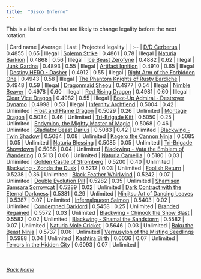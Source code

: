 ```yaml
---
title:  "Disco Inferno"
---
```


This is a list of cards that are likely to change legality before the next rotation.

| Card name | Average | Last | Projected legality |
| :-- |
[D/D Cerberus](https://db.ygoprodeck.com/card/?search=D/D%20Cerberus) | 0.4855 | 0.65 | Illegal |
[Solemn Strike](https://db.ygoprodeck.com/card/?search=Solemn%20Strike) | 0.4861 | 0.78 | Illegal |
[Naturia Barkion](https://db.ygoprodeck.com/card/?search=Naturia%20Barkion) | 0.4868 | 0.56 | Illegal |
[Ice Beast Zerofyne](https://db.ygoprodeck.com/card/?search=Ice%20Beast%20Zerofyne) | 0.4882 | 0.62 | Illegal |
[Junk Gardna](https://db.ygoprodeck.com/card/?search=Junk%20Gardna) | 0.4893 | 0.55 | Illegal |
[Artifact Ignition](https://db.ygoprodeck.com/card/?search=Artifact%20Ignition) | 0.4910 | 0.65 | Illegal |
[Destiny HERO - Dasher](https://db.ygoprodeck.com/card/?search=Destiny%20HERO%20-%20Dasher) | 0.4912 | 0.55 | Illegal |
[Right Arm of the Forbidden One](https://db.ygoprodeck.com/card/?search=Right%20Arm%20of%20the%20Forbidden%20One) | 0.4943 | 0.58 | Illegal |
[The Phantom Knights of Rusty Bardiche](https://db.ygoprodeck.com/card/?search=The%20Phantom%20Knights%20of%20Rusty%20Bardiche) | 0.4948 | 0.59 | Illegal |
[Dragonmaid Sheou](https://db.ygoprodeck.com/card/?search=Dragonmaid%20Sheou) | 0.4977 | 0.54 | Illegal |
[Nimble Beaver](https://db.ygoprodeck.com/card/?search=Nimble%20Beaver) | 0.4978 | 0.60 | Illegal |
[Red Rising Dragon](https://db.ygoprodeck.com/card/?search=Red%20Rising%20Dragon) | 0.4981 | 0.60 | Illegal |
[Clear Vice Dragon](https://db.ygoprodeck.com/card/?search=Clear%20Vice%20Dragon) | 0.4982 | 0.55 | Illegal |
[Boot-Up Admiral - Destroyer Dynamo](https://db.ygoprodeck.com/card/?search=Boot-Up%20Admiral%20-%20Destroyer%20Dynamo) | 0.4998 | 0.53 | Illegal |
[Infernity Archfiend](https://db.ygoprodeck.com/card/?search=Infernity%20Archfiend) | 0.5004 | 0.42 | Unlimited |
[Frost and Flame Dragon](https://db.ygoprodeck.com/card/?search=Frost%20and%20Flame%20Dragon) | 0.5029 | 0.26 | Unlimited |
[Montage Dragon](https://db.ygoprodeck.com/card/?search=Montage%20Dragon) | 0.5034 | 0.46 | Unlimited |
[Tri-Brigade Kitt](https://db.ygoprodeck.com/card/?search=Tri-Brigade%20Kitt) | 0.5050 | 0.25 | Unlimited |
[Endymion, the Mighty Master of Magic](https://db.ygoprodeck.com/card/?search=Endymion,%20the%20Mighty%20Master%20of%20Magic) | 0.5068 | 0.46 | Unlimited |
[Gladiator Beast Darius](https://db.ygoprodeck.com/card/?search=Gladiator%20Beast%20Darius) | 0.5083 | 0.42 | Unlimited |
[Blackwing - Twin Shadow](https://db.ygoprodeck.com/card/?search=Blackwing%20-%20Twin%20Shadow) | 0.5084 | 0.08 | Unlimited |
[Kagero the Cannon Ninja](https://db.ygoprodeck.com/card/?search=Kagero%20the%20Cannon%20Ninja) | 0.5085 | 0.05 | Unlimited |
[Naturia Blessing](https://db.ygoprodeck.com/card/?search=Naturia%20Blessing) | 0.5085 | 0.05 | Unlimited |
[Tri-Brigade Showdown](https://db.ygoprodeck.com/card/?search=Tri-Brigade%20Showdown) | 0.5086 | 0.04 | Unlimited |
[Blackwing - Vata the Emblem of Wandering](https://db.ygoprodeck.com/card/?search=Blackwing%20-%20Vata%20the%20Emblem%20of%20Wandering) | 0.5113 | 0.06 | Unlimited |
[Naturia Camellia](https://db.ygoprodeck.com/card/?search=Naturia%20Camellia) | 0.5180 | 0.03 | Unlimited |
[Golden Castle of Stromberg](https://db.ygoprodeck.com/card/?search=Golden%20Castle%20of%20Stromberg) | 0.5200 | 0.40 | Unlimited |
[Blackwing - Zonda the Dusk](https://db.ygoprodeck.com/card/?search=Blackwing%20-%20Zonda%20the%20Dusk) | 0.5212 | 0.03 | Unlimited |
[Foolish Return](https://db.ygoprodeck.com/card/?search=Foolish%20Return) | 0.5238 | 0.36 | Unlimited |
[Black Feather Whirlwind](https://db.ygoprodeck.com/card/?search=Black%20Feather%20Whirlwind) | 0.5242 | 0.07 | Unlimited |
[Double Evolution Pill](https://db.ygoprodeck.com/card/?search=Double%20Evolution%20Pill) | 0.5282 | 0.35 | Unlimited |
[Shamisen Samsara Sorrowcat](https://db.ygoprodeck.com/card/?search=Shamisen%20Samsara%20Sorrowcat) | 0.5289 | 0.02 | Unlimited |
[Dark Contract with the Eternal Darkness](https://db.ygoprodeck.com/card/?search=Dark%20Contract%20with%20the%20Eternal%20Darkness) | 0.5381 | 0.29 | Unlimited |
[Ninjitsu Art of Dancing Leaves](https://db.ygoprodeck.com/card/?search=Ninjitsu%20Art%20of%20Dancing%20Leaves) | 0.5387 | 0.07 | Unlimited |
[Infernalqueen Salmon](https://db.ygoprodeck.com/card/?search=Infernalqueen%20Salmon) | 0.5403 | 0.02 | Unlimited |
[Condemned Darklord](https://db.ygoprodeck.com/card/?search=Condemned%20Darklord) | 0.5458 | 0.25 | Unlimited |
[Branded Regained](https://db.ygoprodeck.com/card/?search=Branded%20Regained) | 0.5572 | 0.03 | Unlimited |
[Blackwing - Chinook the Snow Blast](https://db.ygoprodeck.com/card/?search=Blackwing%20-%20Chinook%20the%20Snow%20Blast) | 0.5582 | 0.02 | Unlimited |
[Blackwing - Shamal the Sandstorm](https://db.ygoprodeck.com/card/?search=Blackwing%20-%20Shamal%20the%20Sandstorm) | 0.5582 | 0.07 | Unlimited |
[Naturia Mole Cricket](https://db.ygoprodeck.com/card/?search=Naturia%20Mole%20Cricket) | 0.5646 | 0.03 | Unlimited |
[Baku the Beast Ninja](https://db.ygoprodeck.com/card/?search=Baku%20the%20Beast%20Ninja) | 0.5737 | 0.06 | Unlimited |
[Vernusylph of the Misting Seedlings](https://db.ygoprodeck.com/card/?search=Vernusylph%20of%20the%20Misting%20Seedlings) | 0.5988 | 0.04 | Unlimited |
[Kashtira Birth](https://db.ygoprodeck.com/card/?search=Kashtira%20Birth) | 0.6036 | 0.07 | Unlimited |
[Terrors in the Hidden City](https://db.ygoprodeck.com/card/?search=Terrors%20in%20the%20Hidden%20City) | 0.6093 | 0.07 | Unlimited |

<br>

###### [Back home](index)